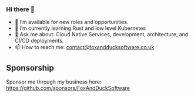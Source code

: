 ### Hi there 👋

- 🔭 I’m available for new roles and opportunities.
- 🌱 I’m currently learning Rust and low level Kubernetes
- 💬 Ask me about: Cloud Native Services, development, architecture, and CI/CD deployments.
- 📫 How to reach me: contact@foxandducksoftware.co.uk

## Sponsorship
Sponsor me through my business here: https://github.com/sponsors/FoxAndDuckSoftware
